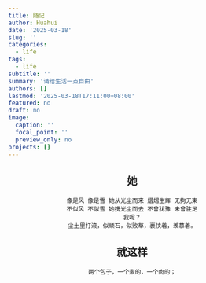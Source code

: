 ```yaml
---
title: 随记
author: Huahui
date: '2025-03-18'
slug: ''
categories:
  - life
tags:
  - life
subtitle: ''
summary: '请给生活一点自由'
authors: []
lastmod: '2025-03-18T17:11:00+08:00'
featured: no
draft: no
image:
  caption: ''
  focal_point: ''
  preview_only: no
projects: []
---
```


<center>

## 她

<center>

```
像是风 像是雪 她从光尘而来 熠熠生辉 无拘无束
不似风 不似雪 她携光尘而去 不曾犹豫 未曾驻足
我呢？
尘土里打滚，似顽石，似败草，裹挟着，羡慕着。
```

<center>

## 就这样

<center>

```
两个包子，一个素的，一个肉的；


```




